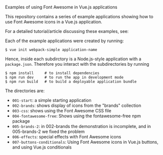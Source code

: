 Examples of using Font Awesome in Vue.js applications

This repository contains a series of example applications showing how to use Font Awesome icons in a Vue.js application.  

For a detailed tutorial/article discussing these examples, see: 

Each of the example applications were created by running:

```
$ vue init webpack-simple application-name
```

Hence, inside each subdirctory is a Node.js-style application with a `package.json`.  Therefore you interact with the subdirectories by running

```
$ npm install     # to install dependencies
$ npm run dev     # to run the app in development mode
$ npm run build   # to build a deployable application bundle
```

The directories are:

* `001-start`: a simple starting application 
* `002-brands`: shows display of icons from the "brands" collection
* `003-css`: shows using the Font Awesome CSS file
* `004-fontawesome-free`: Shows using the fontawesome-free npm package
* `005-brands-2`: in 002-brands the demonstration is incomplete, and in 005-brands-2 we fixed the problem 
* `006-effects`: special effects with Font Awesome icons
* `007-buttons-conditionals`: Using Font Awesome icons in Vue.js buttons, and using Vue.js conditionals 

